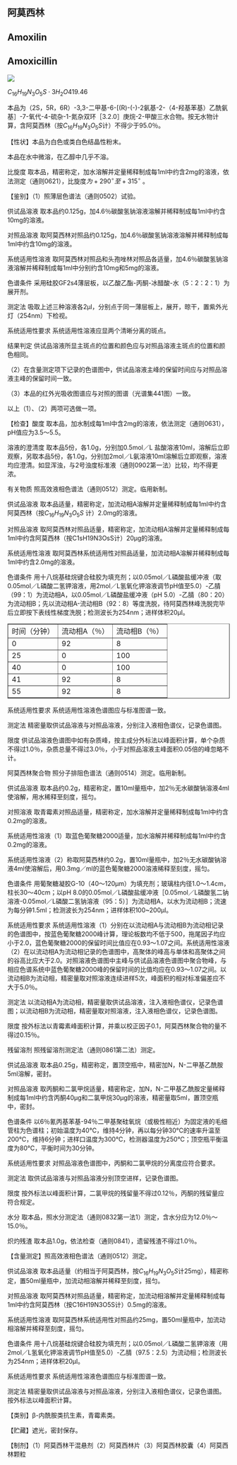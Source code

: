 ## 阿莫西林

## Amoxilin

## Amoxicillin

<!-- OH HO. 0 H O C H _ { 3 } , 3 H _ { 2 } O H _ { 2 } N H H H S C H _ { 3 } A  -->
![](https://web-api.textin.com/ocr_image/external/38b0ea0d72fb4ca6.jpg)

$C_{16}H_{19}N_{3}O_{5}S\cdot 3H_{2}O419.46$

本品为（2S，5R，6R）-3,3-二甲基-6-[(R)-(-)-2氨基-2-（4-羟基苯基）乙酰氨基］-7-氧代-4-硫杂-1-氮杂双环［3.2.0］庚烷-2-甲酸三水合物。按无水物计算，含阿莫西林（按$C_{16}H_{19}N_{3}O_{5}S$计）不得少于95.0％。

【性状】本品为白色或类白色结晶性粉末。

本品在水中微溶，在乙醇中几乎不溶。

比旋度 取本品，精密称定，加水溶解并定量稀释制成每1ml中约含2mg的溶液，依法测定（通则0621），比旋度$为+290^{\circ }至+315^{\circ }$ 。

【鉴别】（1）照薄层色谱法（通则0502）试验。

供试品溶液 取本品约0.125g，加4.6％碳酸氢钠溶液溶解并稀释制成每1ml中约含10mg的溶液。

对照品溶液 取阿莫西林对照品约0.125g，加4.6％碳酸氢钠溶液溶解并稀释制成每1ml中约含10mg的溶液。

系统适用性溶液 取阿莫西林对照品和头孢唑林对照品各适量，加4.6％碳酸氢钠溶液溶解并稀释制成每1ml中分别约含10mg和5mg的溶液。

色谱条件 采用硅胶GF2s4薄层板，以乙酸乙酯-丙酮-冰醋酸-水（5：2：2：1）为展开剂。

测定法 吸取上述三种溶液各2μl，分别点于同一薄层板上，展开，晾干，置紫外光灯（254nm）下检视。

系统适用性要求 系统适用性溶液应显两个清晰分离的斑点。

结果判定 供试品溶液所显主斑点的位置和颜色应与对照品溶液主斑点的位置和颜色相同。

（2）在含量测定项下记录的色谱图中，供试品溶液主峰的保留时间应与对照品溶液主峰的保留时间一致。

（3）本品的红外光吸收图谱应与对照的图谱（光谱集441图）一致。

以上（1）、（2）两项可选做一项。

【检查】酸度 取本品，加水制成每1ml中含2mg的溶液，依法测定（通则0631），pH值应为3.5～5.5。

溶液的澄清度 取本品5份，各1.0g，分别加0.5mol／L 盐酸溶液10ml，溶解后立即观察，另取本品5份，各1.0g，分别加2mol／L氨溶液10ml溶解后立即观察，溶液均应澄清。如显浑浊，与2号浊度标准液（通则0902第一法）比较，均不得更浓。

有关物质 照高效液相色谱法（通则0512）测定。临用新制。

供试品溶液 取本品适量，精密称定，加流动相A溶解并定量稀释制成每1ml中约含阿莫西林（按$C_{16}H_{19}N_{3}O_{5}S$ 计）2.0mg的溶液。

对照品溶液 取阿莫西林对照品适量，精密称定，加流动相A溶解并定量稀释制成每1ml中约含阿莫西林（按C1sH19N3OsS计）20μg的溶液。

系统适用性溶液 取阿莫西林系统适用性对照品适量，加流动相A溶解并稀释制成每1ml中约含2.0mg的溶液。

色谱条件 用十八烷基硅烷键合硅胶为填充剂；以0.05mol／L磷酸盐缓冲液（取0.05mol／L磷酸二氢钾溶液，用2mol／L氢氧化钾溶液调节pH值至5.0）-乙腈（99：1）为流动相A，以0.05mol／L磷酸盐缓冲液（pH 5.0）-乙腈（80：20）为流动相B；先以流动相A-流动相B（92：8）等度洗脱，待阿莫西林峰洗脱完毕后立即按下表线性梯度洗脱；检测波长为254nm；进样体积20μl。

<table border="1" ><tr>
<td colspan="1" rowspan="1">时间（分钟）</td>
<td colspan="1" rowspan="1">流动相A（％）</td>
<td colspan="1" rowspan="1">流动相B（％）</td>
</tr><tr>
<td colspan="1" rowspan="1">0 </td>
<td colspan="1" rowspan="1">92 </td>
<td colspan="1" rowspan="1">8 </td>
</tr><tr>
<td colspan="1" rowspan="1">25 </td>
<td colspan="1" rowspan="1">0 </td>
<td colspan="1" rowspan="1">100 </td>
</tr><tr>
<td colspan="1" rowspan="1">40 </td>
<td colspan="1" rowspan="1">0 </td>
<td colspan="1" rowspan="1">100 </td>
</tr><tr>
<td colspan="1" rowspan="1">41 </td>
<td colspan="1" rowspan="1">92 </td>
<td colspan="1" rowspan="1">8 </td>
</tr><tr>
<td colspan="1" rowspan="1">55 </td>
<td colspan="1" rowspan="1">92 </td>
<td colspan="1" rowspan="1">8 </td>
</tr></table>

系统适用性要求 系统适用性溶液色谱图应与标准图谱一致。

测定法 精密量取供试品溶液与对照品溶液，分别注入液相色谱仪，记录色谱图。

限度 供试品溶液色谱图中如有杂质峰，按主成分外标法以峰面积计算，单个杂质不得过1.0％，杂质总量不得过3.0％，小于对照品溶液主峰面积0.05倍的峰忽略不计。

阿莫西林聚合物 照分子排阻色谱法（通则0514）测定。临用新制。

供试品溶液 取本品约0.2g，精密称定，置10ml量瓶中，加2％无水碳酸钠溶液4ml使溶解，用水稀释至刻度，摇匀。

对照溶液 取青霉素对照品适量，精密称定，加水溶解并定量稀释制成每1ml中约含0.2mg的溶液。

系统适用性溶液（1）取蓝色葡聚糖2000适量，加水溶解并稀释制成每1ml中约含0.2mg的溶液。

系统适用性溶液（2）称取阿莫西林约0.2g，置10ml量瓶中，加2％无水碳酸钠溶液4ml使溶解后，用0.3mg／ml的蓝色葡聚糖2000溶液稀释至刻度，摇匀。

色谱条件 用葡聚糖凝胶G-10（40～120μm）为填充剂；玻璃柱内径1.0～1.4cm，柱长30～40cm；以pH 8.0的0.05mol／L磷酸盐缓冲液［0.05mol／L磷酸氢二钠溶液-0.05mol／L磷酸二氢钠溶液（95：5）］为流动相A，以水为流动相B；流速为每分钟1.5ml；检测波长为254nm；进样体积100\~200μl。

系统适用性要求 系统适用性溶液（1）分别在以流动相A与流动相B为流动相记录的色谱图中，按蓝色葡聚糖2000峰计算，理论板数均不低于500，拖尾因子均应小于2.0，蓝色葡聚糖2000的保留时间比值应在0.93～1.07之间。系统适用性溶液（2）在以流动相A为流动相记录的色谱图中，高聚体的峰高与单体和高聚体之间的谷高比应大于2.0。对照溶液色谱图中主峰与供试品溶液色谱图中聚合物峰，与相应色谱系统中蓝色葡聚糖2000峰的保留时间的比值均应在0.93～1.07之间。以流动相B为流动相，精密量取对照溶液连续进样5次，峰面积的相对标准偏差应不大于5.0％。

测定法 以流动相A为流动相，精密量取供试品溶液，注入液相色谱仪，记录色谱图；以流动相B为流动相，精密量取对照溶液，注入液相色谱仪，记录色谱图。

限度 按外标法以青霉素峰面积计算，并乘以校正因子0.1，阿莫西林聚合物的量不得过0.15％。

残留溶剂 照残留溶剂测定法（通则0861第二法）测定。

供试品溶液 取本品0.25g，精密称定，置顶空瓶中，精密加N，N-二甲基乙酰胺5ml溶解，密封。

对照品溶液 取丙酮和二氯甲烷适量，精密称定，加N，N-二甲基乙酰胺定量稀释制成每1ml中约含丙酮40μg和二氯甲烷30μg的溶液，精密量取5ml，置顶空瓶中，密封。

色谱条件 以6％氰丙基苯基-94％二甲基聚硅氧烷（或极性相近）为固定液的毛细管柱为色谱柱；初始温度为40℃，维持4分钟，再以每分钟30℃的速率升温至200℃，维持6分钟；进样口温度为300℃，检测器温度为250℃；顶空瓶平衡温度为80℃，平衡时间为30分钟。

系统适用性要求 对照品溶液色谱图中，丙酮和二氯甲烷的分离度应符合要求。

测定法 取供试品溶液与对照品溶液分别顶空进样，记录色谱图。

限度 按外标法以峰面积计算，二氯甲烷的残留量不得过0.12％，丙酮的残留量应符合规定。

水分 取本品，照水分测定法（通则0832第一法1）测定，含水分应为12.0％～15.0％。

炽灼残渣 取本品1.0g，依法检查（通则0841），遗留残渣不得过1.0％。

【含量测定】照高效液相色谱法（通则0512）测定。

供试品溶液 取本品适量（约相当于阿莫西林，按$C_{16}H_{19}N_{3}O_{5}S$计25mg），精密称定，置50ml量瓶中，加流动相溶解并稀释至刻度，摇匀。

对照品溶液 取阿莫西林对照品适量，精密称定，加流动相溶解并定量稀释制成每1ml中约含阿莫西林（按C16H19N3O5S计）0.5mg的溶液。

系统适用性溶液 取阿莫西林系统适用性对照品约25mg，置50ml量瓶中，加流动相溶解并稀释至刻度，摇匀。

色谱条件 用十八烷基硅烷键合硅胶为填充剂；以0.05mol／L磷酸二氢钾溶液（用2mol／L氢氧化钾溶液调节pH值至5.0）-乙腈（97.5：2.5）为流动相；检测波长为254nm；进样体积20μl。

系统适用性要求 系统适用性溶液色谱图应与标准图谱一致。

测定法 精密量取供试品溶液与对照品溶液，分别注入液相色谱仪，记录色谱图。按外标法以峰面积计算。

【类别】β-内酰胺类抗生素，青霉素类。

【贮藏】遮光，密封保存。

【制剂】（1）阿莫西林干混悬剂（2）阿莫西林片（3）阿莫西林胶囊（4）阿莫西林颗粒
